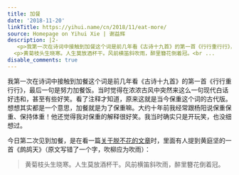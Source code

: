 ```yaml
---
title: 加餐
date: '2018-11-20'
linkTitle: https://yihui.name/cn/2018/11/eat-more/
source: Homepage on Yihui Xie | 谢益辉
description: |2-
   <p>我第一次在诗词中接触到加餐这个词是前几年看《古诗十九首》的第一首《行行重行行》，最后一句是努力加餐饭。当时觉得在浓浓古风中突然来这么一句现代白话好违和，甚至有些好笑。看了注释才知道，原来这就是当今保重这个词的古代版。想想其实都是一个意思，加餐就是为了保重嘛。大约十年前我经常跟杨阳说保重保重、保持体重！他还觉得我对保重的解释很好笑。我当时确实只是开玩笑，也没细想过。</p> <p>今日第二次见到加餐，是在看一篇<a href="https://mp.weixin.qq.com/s/KrsyjziBOa1v9_TCi6hMQg">关于脱不花的文章</a>时，里面有人提到黄庭坚的一首《鹧鸪天》（原文写错了一个字，吹柳应为吹雨）：</p> <blockquote>
  <p>黄菊枝头生晓寒。人生莫放酒杯干。风前横笛斜吹雨，醉里簪花倒着冠。<br ...
disable_comments: true
---
```

 <p>我第一次在诗词中接触到加餐这个词是前几年看《古诗十九首》的第一首《行行重行行》，最后一句是努力加餐饭。当时觉得在浓浓古风中突然来这么一句现代白话好违和，甚至有些好笑。看了注释才知道，原来这就是当今保重这个词的古代版。想想其实都是一个意思，加餐就是为了保重嘛。大约十年前我经常跟杨阳说保重保重、保持体重！他还觉得我对保重的解释很好笑。我当时确实只是开玩笑，也没细想过。</p> <p>今日第二次见到加餐，是在看一篇<a href="https://mp.weixin.qq.com/s/KrsyjziBOa1v9_TCi6hMQg">关于脱不花的文章</a>时，里面有人提到黄庭坚的一首《鹧鸪天》（原文写错了一个字，吹柳应为吹雨）：</p> <blockquote>
<p>黄菊枝头生晓寒。人生莫放酒杯干。风前横笛斜吹雨，醉里簪花倒着冠。<br ...